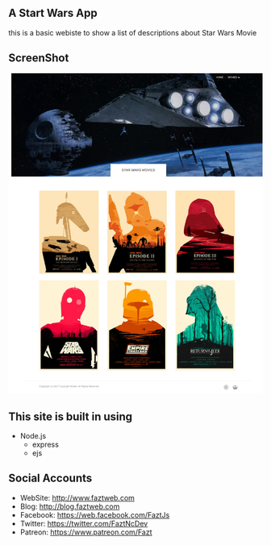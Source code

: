 ## A Start Wars App
this is a basic webiste to show a list of descriptions about Star Wars Movie

## ScreenShot
![](./screenshot.png)

## This site is built in using
- Node.js
  - express
  - ejs

## Social Accounts
- WebSite: http://www.faztweb.com
- Blog: http://blog.faztweb.com
- Facebook: https://web.facebook.com/FaztJs
- Twitter: https://twitter.com/FaztNcDev
- Patreon: https://www.patreon.com/Fazt
